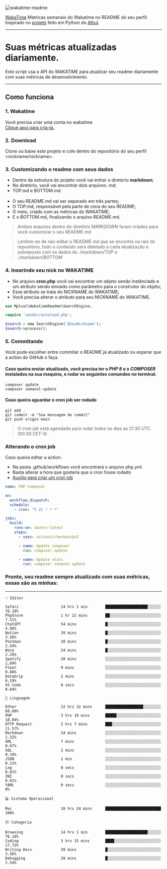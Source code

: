![wakatime-readme](https://socialify.git.ci/bymatheus/wakatime-readme/image?description=1&descriptionEditable=M%C3%A9tricas%20semanais%20do%20Wakatime%20no%20seu%20README%20de%20perfil.&font=KoHo&forks=1&language=1&owner=1&pattern=Signal&stargazers=1&theme=Dark)

[WakaTime](https://wakatime.com) Metricas semanais do Wakatime no README do seu perfil. <br>
Inspirado no [projeto](https://github.com/athul/waka-readme) feito em Python do [Athul](https://github.com/athul).
___

# Suas métricas atualizadas diariamente.
Este script usa a API do WAKATIME para atualizar seu readme diariamente com suas métricas de desenvolvimento.

___

## Como funciona

### 1. Wakatime
Você precisa criar uma conta no wakatime <br>
[Clique aqui para cria-la.](https://wakatime.com) 

### 2. Download
Clone ou baixe este projeto e cole dentro do repositório do seu perfil <nickname/nickname>.

### 3. Customizando o readme com seus dados
- Dentro da estrutura do projeto você vai entrar o diretorio **markdown**;  
- No diretório, você vai encontrar dois arquivos *.md*;
- TOP.md e BOTTOM.md.
<br><br>
- O seu README.md vai ser separado em três partes; 
- O TOP.md, responsável pela parte de cima do seu README;
- O meio, criado com as métricas do WAKATIME;
- E o BOTTOM.md, finalizando o arquivo README.md.<br>

> Ambos arquivos dentro do diretório MARKDOWN foram criados para você customizar o seu README.md

> Lembre-se de não editar o README.md que se encontra na raiz do repositório, todo o conteúdo será deletado a cada atualização e sobreposto com os dados do ./markdown/TOP e ./markdown/BOTTOM

### 4. Inserindo seu nick no WAKATIME
- No arquivo **cron.php** você vai encontrar um objeto sendo instânciado e um atributo sendo enviado como parâmetro para o construtor do objeto;
- Esse atributo se trata do NICKNAME do WAKATIME;
- Você precisa alterar o atributo para seu NICKNAME do WAKATIME.

```php
use MplusC\WakatimeReadme\SearchEngine;

require 'vendor/autoload.php';

$search = new SearchEngine('@SeuNickname');
$search->process();
```

### 5. Commitando
Você pode escolher entre commitar o README já atualizado ou esperar que a action do GitHub o faça. <br>

#### Caso queira enviar atualizado, você precisa ter o *PHP 8* e o *COMPOSER* instalados na sua maquina, e rodar os seguintes comandos no terminal.
```composer
composer update
composer semanal-update 
```

#### Caso queira aguardar o cron job ser rodado 
```git 
git add .
git commit -m "Sua mensagem de commit"
git push origin main
```

>O cron job está agendado para rodar todos os dias as 21:30 UTC (00:30 CET-3) 

### Alterando o cron job
Caso queira editar a action:

- Na pasta .github/workflows você encontrará o arquivo php.yml
- Basta alterar a hora que gostaria que o cron fosse rodado
- [Auxilio para criar um cron job](https://crontab.guru)

```yml
name: PHP Composer

on:
  workflow_dispatch:
  schedule:
    - cron: "5 21 * * *"

jobs:
  build:
    runs-on: ubuntu-latest
    steps:
      - uses: actions/checkout@v2

      - name: Update composer
        run: composer update

      - name: Update stats
        run: composer semanal-update
```

### Pronto, seu readme sempre atualizado com suas métricas, essas são as minhas:

___
```text
💡 Editor

Safari                   14 hrs 1 min        ███████████████████░░░░░░     76.18%
PhpStorm                 1 hr 22 mins        ██░░░░░░░░░░░░░░░░░░░░░░░      7.51%
ChatGPT                  54 mins             █░░░░░░░░░░░░░░░░░░░░░░░░      4.98%
Notion                   39 mins             █░░░░░░░░░░░░░░░░░░░░░░░░      3.56%
Postman                  28 mins             █░░░░░░░░░░░░░░░░░░░░░░░░      2.54%
Warp                     24 mins             █░░░░░░░░░░░░░░░░░░░░░░░░      2.24%
Spotify                  20 mins             ░░░░░░░░░░░░░░░░░░░░░░░░░      1.89%
Fleet                    9 mins              ░░░░░░░░░░░░░░░░░░░░░░░░░      0.88%
DataGrip                 2 mins              ░░░░░░░░░░░░░░░░░░░░░░░░░      0.19%
VS Code                  0 secs              ░░░░░░░░░░░░░░░░░░░░░░░░░      0.04%
```
```text
💬 Linguagem

Other                    12 hrs 32 mins      █████████████████░░░░░░░░     68.08%
PHP                      3 hrs 19 mins       █████░░░░░░░░░░░░░░░░░░░░     18.04%
HTTP Request             2 hrs 7 mins        ███░░░░░░░░░░░░░░░░░░░░░░     11.57%
Markdown                 14 mins             ░░░░░░░░░░░░░░░░░░░░░░░░░      1.32%
XML                      7 mins              ░░░░░░░░░░░░░░░░░░░░░░░░░      0.67%
SQL                      2 mins              ░░░░░░░░░░░░░░░░░░░░░░░░░      0.19%
JSON                     1 min               ░░░░░░░░░░░░░░░░░░░░░░░░░      0.12%
Log                      0 secs              ░░░░░░░░░░░░░░░░░░░░░░░░░      0.01%
INI                      0 secs              ░░░░░░░░░░░░░░░░░░░░░░░░░      0.01%
YAML                     0 secs              ░░░░░░░░░░░░░░░░░░░░░░░░░         0%
```
```text
💻 Sistema Operacional

Mac                      18 hrs 24 mins      █████████████████████████       100%
```
```text
📦 Categoria

Browsing                 14 hrs 1 min        ███████████████████░░░░░░     76.18%
Coding                   3 hrs 15 mins       ████░░░░░░░░░░░░░░░░░░░░░     17.72%
Writing Docs             39 mins             █░░░░░░░░░░░░░░░░░░░░░░░░      3.56%
Debugging                28 mins             █░░░░░░░░░░░░░░░░░░░░░░░░      2.54%
```
